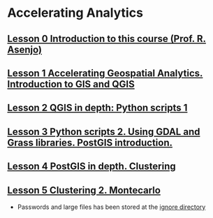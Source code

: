 # Accelerating Analytics

## [Lesson 0 Introduction to this course (Prof. R. Asenjo)](./lesson%201%20Intro/)
## [Lesson 1 Accelerating Geospatial Analytics. Introduction to GIS and QGIS](./lesson%20geo%201/)
## [Lesson 2 QGIS in depth: Python scripts 1](./lesson%20geo%202/)
## [Lesson 3 Python scripts 2. Using GDAL and Grass libraries. PostGIS introduction.](./lesson%20geo%203/)
## [Lesson 4 PostGIS in depth. Clustering](./lesson%20geo%204/)
## [Lesson 5 Clustering 2. Montecarlo](./lesson%20geo%204/)



* Passwords and large files has been stored at the [ignore directory](ignore)
